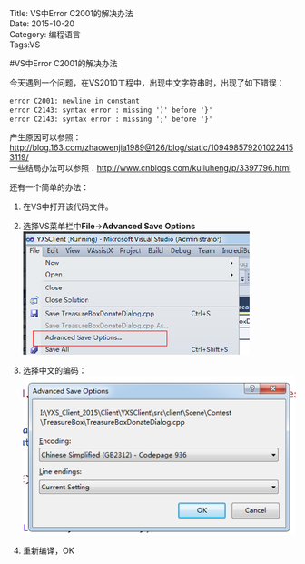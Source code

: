 Title: VS中Error C2001的解决办法        
Date: 2015-10-20            
Category: 编程语言      
Tags:VS          

#VS中Error C2001的解决办法   

今天遇到一个问题，在VS2010工程中，出现中文字符串时，出现了如下错误：

    error C2001: newline in constant
    error C2143: syntax error : missing ')' before '}'
    error C2143: syntax error : missing ';' before '}'

产生原因可以参照：<http://blog.163.com/zhaowenjia1989@126/blog/static/1094985792010224153119/>    
一些结局办法可以参照：<http://www.cnblogs.com/kuliuheng/p/3397796.html>

还有一个简单的办法：    
1. 在VS中打开该代码文件。             
2. 选择VS菜单栏中**File**->**Advanced Save Options**      
![Alt text](./1478142429124.png)

3. 选择中文的编码：         
![Alt text](./1478142455517.png)

4. 重新编译，OK